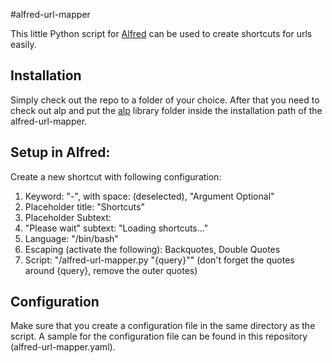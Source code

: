 #alfred-url-mapper

This little Python script for [Alfred](http://www.alfredapp.com) can be used to create shortcuts for urls easily.

## Installation
Simply check out the repo to a folder of your choice. After that you need to check out alp and put the [alp](https://github.com/phyllisstein/alp) library folder inside the installation path of the alfred-url-mapper.

## Setup in Alfred:
Create a new shortcut with following configuration:

1. Keyword: "-", with space: (deselected), "Argument Optional"
1. Placeholder title: "Shortcuts"
1. Placeholder Subtext: <empty>
1. "Please wait" subtext: "Loading shortcuts..."
1. Language: "/bin/bash"
1. Escaping (activate the following): Backquotes, Double Quotes
1. Script: "<path to script>/alfred-url-mapper.py "{query}"" (don't forget the quotes around {query}, remove the outer quotes)

## Configuration
Make sure that you create a configuration file in the same directory as the script.
A sample for the configuration file can be found in this repository (alfred-url-mapper.yaml).